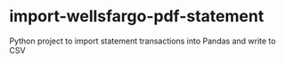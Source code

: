 # import-wellsfargo-pdf-statement
Python project to import statement transactions into Pandas and write to CSV
